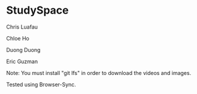 # StudySpace

Chris Luafau

Chloe Ho

Duong Duong

Eric Guzman


Note: You must install "git lfs" in order to download the videos and images.

Tested using Browser-Sync.
